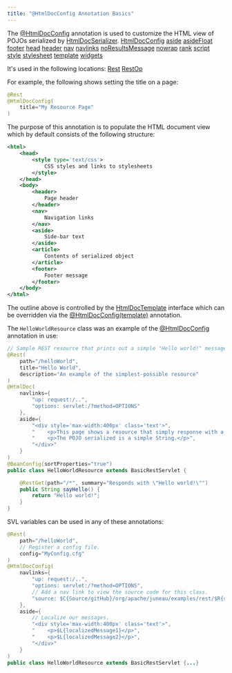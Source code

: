 ```yaml
---
title: "@HtmlDocConfig Annotation Basics"
---
```


The [@HtmlDocConfig]({{API_DOCS}}/org/apache/juneau/html/annotation/HtmlDocConfig.html) annotation is used to customize
the HTML view of POJOs serialized by [HtmlDocSerializer]({{API_DOCS}}/org/apache/juneau/html/HtmlDocSerializer.html).
<tree>
<node-0><java-annotation>[HtmlDocConfig]({{API_DOCS}}/org/apache/juneau/html/annotation/HtmlDocConfig.html)</java-annotation></node-0>
<node-1><java-method-annotation>[aside]({{API_DOCS}}/org/apache/juneau/html/annotation/HtmlDocConfig.html#aside())</java-method-annotation></node-1>
<node-1><java-method-annotation>[asideFloat]({{API_DOCS}}/org/apache/juneau/html/annotation/HtmlDocConfig.html#asideFloat())</java-method-annotation></node-1>
<node-1><java-method-annotation>[footer]({{API_DOCS}}/org/apache/juneau/html/annotation/HtmlDocConfig.html#footer())</java-method-annotation></node-1>
<node-1><java-method-annotation>[head]({{API_DOCS}}/org/apache/juneau/html/annotation/HtmlDocConfig.html#head())</java-method-annotation></node-1>
<node-1><java-method-annotation>[header]({{API_DOCS}}/org/apache/juneau/html/annotation/HtmlDocConfig.html#header())</java-method-annotation></node-1>
<node-1><java-method-annotation>[nav]({{API_DOCS}}/org/apache/juneau/html/annotation/HtmlDocConfig.html#nav())</java-method-annotation></node-1>
<node-1><java-method-annotation>[navlinks]({{API_DOCS}}/org/apache/juneau/html/annotation/HtmlDocConfig.html#navlinks())</java-method-annotation></node-1>
<node-1><java-method-annotation>[noResultsMessage]({{API_DOCS}}/org/apache/juneau/html/annotation/HtmlDocConfig.html#noResultsMessage())</java-method-annotation></node-1>
<node-1><java-method-annotation>[nowrap]({{API_DOCS}}/org/apache/juneau/html/annotation/HtmlDocConfig.html#nowrap())</java-method-annotation></node-1>
<node-1><java-method-annotation>[rank]({{API_DOCS}}/org/apache/juneau/html/annotation/HtmlDocConfig.html#rank())</java-method-annotation></node-1>
<node-1><java-method-annotation>[script]({{API_DOCS}}/org/apache/juneau/html/annotation/HtmlDocConfig.html#script())</java-method-annotation></node-1>
<node-1><java-method-annotation>[style]({{API_DOCS}}/org/apache/juneau/html/annotation/HtmlDocConfig.html#style())</java-method-annotation></node-1>
<node-1><java-method-annotation>[stylesheet]({{API_DOCS}}/org/apache/juneau/html/annotation/HtmlDocConfig.html#stylesheet())</java-method-annotation></node-1>
<node-1><java-method-annotation>[template]({{API_DOCS}}/org/apache/juneau/html/annotation/HtmlDocConfig.html#template())</java-method-annotation></node-1>
<node-1><java-method-annotation>[widgets]({{API_DOCS}}/org/apache/juneau/html/annotation/HtmlDocConfig.html#widgets())</java-method-annotation></node-1>
</tree>

It's used in the following locations:
<tree>
<node-0><java-annotation>[Rest]({{API_DOCS}}/org/apache/juneau/rest/annotation/Rest.html)</java-annotation></node-0>
<node-0><java-annotation>[RestOp]({{API_DOCS}}/org/apache/juneau/rest/annotation/RestOp.html)</java-annotation></node-0>
</tree>

For example, the following shows setting the title on a page:

```java
@Rest
@HtmlDocConfig(
    title="My Resource Page"
)
```

The purpose of this annotation is to populate the HTML document view which by default consists of the following
structure:

```xml
<html>
    <head>
        <style type='text/css'>
            CSS styles and links to stylesheets
        </style>
    </head>
    <body>
        <header>
            Page header
        </header>
        <nav>
            Navigation links
        </nav>
        <aside>
            Side-bar text
        </aside>
        <article>
            Contents of serialized object
        </article>
        <footer>
            Footer message
        </footer>
    </body>
</html>
```

The outline above is controlled by the [HtmlDocTemplate]({{API_DOCS}}/org/apache/juneau/html/HtmlDocTemplate.html)
interface which can be overridden via the [@HtmlDocConfig(template)]({{API_DOCS}}/org/apache/juneau/html/annotation/HtmlDocConfig.html#template()) annotation.

The `HelloWorldResource` class was an example of the [@HtmlDocConfig]({{API_DOCS}}/org/apache/juneau/html/annotation/HtmlDocConfig.html) annotation in use:

```java
// Sample REST resource that prints out a simple "Hello world!" message.
@Rest(
    path="/helloWorld",
    title="Hello World",
    description="An example of the simplest-possible resource"
)
@HtmlDoc(
    navlinks={
        "up: request:/..",
        "options: servlet:/?method=OPTIONS"
    },
    aside={
        "<div style='max-width:400px' class='text'>",
        "    <p>This page shows a resource that simply response with a 'Hello world!' message</p>",
        "    <p>The POJO serialized is a simple String.</p>",
        "</div>"
    }
)
@BeanConfig(sortProperties="true")
public class HelloWorldResource extends BasicRestServlet {

    @RestGet(path="/*", summary="Responds with \"Hello world!\"")
    public String sayHello() {
        return "Hello world!";
    }
}
```

SVL variables can be used in any of these annotations:

```java
@Rest(
    path="/helloWorld",
    // Register a config file.
    config="MyConfig.cfg"
)
@HtmlDocConfig(
    navlinks={
        "up: request:/..",
        "options: servlet:/?method=OPTIONS",
        // Add a nav link to view the source code for this class.
        "source: $C{Source/gitHub}/org/apache/juneau/examples/rest/$R{servletClassSimple}.java"
    },
    aside={
        // Localize our messages.
        "<div style='max-width:400px' class='text'>",
        "    <p>$L{localizedMessage1}</p>",
        "    <p>$L{localizedMessage2}</p>",
        "</div>"
    }
)
public class HelloWorldResource extends BasicRestServlet {...}
```
